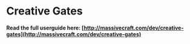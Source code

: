 Creative Gates
====================
<b>Read the full userguide here: [http://massivecraft.com/dev/creative-gates](http://massivecraft.com/dev/creative-gates)</b>